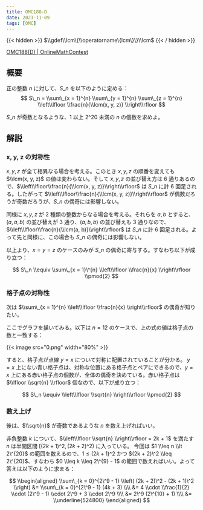 ```yaml
---
title: OMC188-D
date: 2023-11-09
tags: [OMC]
---
```


{{< hidden >}}
$\\gdef\\lcm\{\\operatorname\{lcm\}\}\\lcm$
{{< / hidden >}}
 
[OMC188(D) | OnlineMathContest](https://onlinemathcontest.com/contests/omc188/tasks/5686)

## 概要

正の整数 $n$ に対して、$S\_n$ を以下のように定める：
$$
S\_n =
    \\sum\_{x = 1}^{n}
    \\sum\_{y = 1}^{n}
    \\sum\_{z = 1}^{n}
    \\left\\lfloor
        \\frac{n}{\\lcm(x, y, z)}
    \\right\\rfloor
$$

$S\_n$ が奇数となるような、$1$ 以上 $2\^{20}$ 未満の $n$ の個数を求めよ。

## 解説

### x, y, z の対称性

$x, y, z$ が全て相異なる場合を考える。このとき $x, y, z$ の順番を変えても $\\lcm(x, y, z)$ の値は変わらない。そして $x, y, z$ の並び替え方は 6 通りあるので、$\\left\\lfloor\\frac{n}{\\lcm(x, y, z)}\\right\\rfloor$ は $S\_n$ に計 6 回足される。したがって $\\left\\lfloor\\frac{n}{\\lcm(x, y, z)}\\right\\rfloor$ が偶数だろうが奇数だろうが、$S\_n$ の偶奇には影響しない。

同様に $x, y, z$ が 2 種類の整数からなる場合を考える。それらを $a, b$ とすると、$(a, a, b)$ の並び替えが 3 通り、$(a, b, b)$ の並び替えも 3 通りなので、$\\left\\lfloor\\frac{n}{\\lcm(a, b)}\\right\\rfloor$ は $S\_n$ に計 6 回足される。よって先と同様に、この場合も $S\_n$ の偶奇には影響しない。

以上より、$x = y = z$ のケースのみが $S\_n$ の偶奇に寄与する。すなわち以下が成り立つ：

$$
S\_n \\equiv \\sum\_{x = 1}\^{n} \\left\\lfloor
    \\frac{n}{x}
\\right\\rfloor \\pmod{2}
$$

### 格子点の対称性

次は $\\sum\_{x = 1}^{n} \\left\\lfloor \\frac{n}{x} \\right\\rfloor$ の偶奇が知りたい。

ここでグラフを描いてみる。以下は $n = 12$ のケースで、上の式の値は格子点の数と一致する：

{{< image src="0.png" width="80%" >}}

すると、格子点が点線 $y = x$ について対称に配置されていることが分かる。
$y = x$ 上にない青い格子点は、対称な位置にある格子点とペアにできるので、$y = x$ 上にある赤い格子点の個数が、全体の偶奇を決めている。赤い格子点は $\\lfloor \\sqrt{n} \\rfloor$ 個なので、以下が成り立つ：

$$
S\_n \\equiv \\left\\lfloor \\sqrt{n} \\right\\rfloor \\pmod{2}
$$

### 数え上げ

後は、$\\sqrt{n}$ が奇数であるような $n$ を数え上げればいい。

非負整数 $k$ について、$\\left\\lfloor \\sqrt{n} \\right\\rfloor = 2k + 1$ を満たす $n$ は半開区間 $[(2k + 1)\^2, (2k + 2)\^2)$ に入っている。
今回は $1 \\leq n \\lt 2\^{20}$ の範囲を数えるので、$1 \leq (2k + 1)\^2$ かつ $(2k + 2)\^2 \\leq 2\^{20}$、すなわち $0 \\leq k \\leq 2\^{9} - 1$ の範囲で数えればいい。よって答えは以下のように求まる：

$$
\\begin{aligned}
\\sum\_{k = 0}^{2\^9 - 1} \\left( (2k + 2)\^2 - (2k + 1)\^2 \\right)
&= \\sum\_{k = 0}^{2\^9 - 1} (4k + 3) \\\\
&= 4 \\cdot \\frac{1}{2} \\cdot (2\^9 - 1) \\cdot 2\^9 + 3 \\cdot 2\^9 \\\\
&= 2\^9 (2\^{10} + 1) \\\\
&= \\underline{524800}
\\end{aligned}
$$

